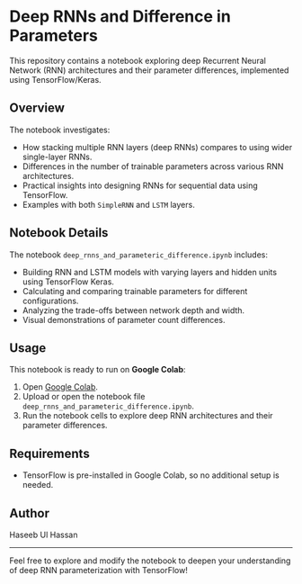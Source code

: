 # Deep RNNs and Difference in Parameters

This repository contains a notebook exploring deep Recurrent Neural Network (RNN) architectures and their parameter differences, implemented using TensorFlow/Keras.

## Overview

The notebook investigates:

- How stacking multiple RNN layers (deep RNNs) compares to using wider single-layer RNNs.
- Differences in the number of trainable parameters across various RNN architectures.
- Practical insights into designing RNNs for sequential data using TensorFlow.
- Examples with both `SimpleRNN` and `LSTM` layers.

## Notebook Details

The notebook `deep_rnns_and_parameteric_difference.ipynb` includes:

- Building RNN and LSTM models with varying layers and hidden units using TensorFlow Keras.
- Calculating and comparing trainable parameters for different configurations.
- Analyzing the trade-offs between network depth and width.
- Visual demonstrations of parameter count differences.

## Usage

This notebook is ready to run on **Google Colab**:

1. Open [Google Colab](https://colab.research.google.com/).
2. Upload or open the notebook file `deep_rnns_and_parameteric_difference.ipynb`.
3. Run the notebook cells to explore deep RNN architectures and their parameter differences.

## Requirements

- TensorFlow is pre-installed in Google Colab, so no additional setup is needed.

## Author

Haseeb Ul Hassan

---

Feel free to explore and modify the notebook to deepen your understanding of deep RNN parameterization with TensorFlow!
